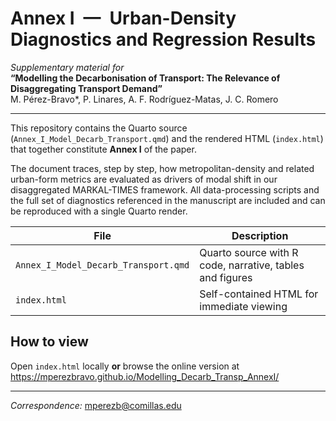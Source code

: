 # Annex I — Urban-Density Diagnostics and Regression Results  

*Supplementary material for*  
**“Modelling the Decarbonisation of Transport: The Relevance of Disaggregating Transport Demand”**  
M. Pérez-Bravo\*, P. Linares, A. F. Rodríguez-Matas, J. C. Romero  

---

This repository contains the Quarto source (`Annex_I_Model_Decarb_Transport.qmd`) and the rendered HTML (`index.html`) that together constitute **Annex I** of the paper.

The document traces, step by step, how metropolitan-density and related urban-form metrics are evaluated as drivers of modal shift in our disaggregated MARKAL-TIMES framework. All data-processing scripts and the full set of diagnostics referenced in the manuscript are included and can be reproduced with a single Quarto render.

| File | Description |
|------|-------------|
| `Annex_I_Model_Decarb_Transport.qmd` | Quarto source with R code, narrative, tables and figures |
| `index.html` | Self-contained HTML for immediate viewing |

## How to view

Open `index.html` locally **or** browse the online version at  
<https://mperezbravo.github.io/Modelling_Decarb_Transp_AnnexI/>

---

*Correspondence:* mperezb@comillas.edu
